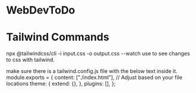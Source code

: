 # WebDevToDo

# Tailwind Commands

npx @tailwindcss/cli -i input.css -o output.css --watch
use to see changes to css with tailwind.


make sure there is a tailwind.config.js file with the below text inside it.
module.exports = {
  content: ["./index.html"], // Adjust based on your file locations
  theme: {
    extend: {},
  },
  plugins: [],
};